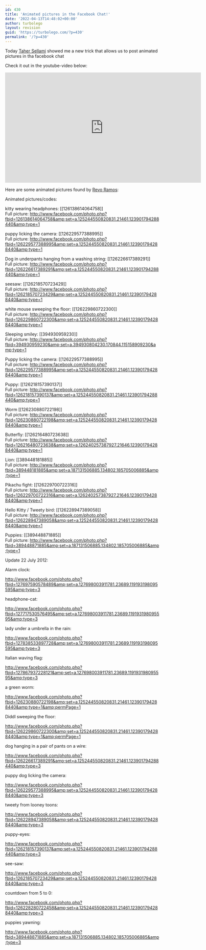 ```yaml
---
id: 430
title: 'Animated pictures in the Facebook Chat!'
date: '2022-04-13T14:48:02+00:00'
author: turbolego
layout: revision
guid: 'https://turbolego.com/?p=430'
permalink: '/?p=430'
---
```


Today [Taher Sellami](http://www.facebook.com/tunisien7 "http://www.facebook.com/tunisien7") showed me a new trick that allows us to post animated pictures in tha facebook chat![![](https://turbolego.com/wp-content/uploads/2012/05/Screen-Shot-2012-05-27-at-8.46.10-PM.png "Screen Shot 2012-05-27 at 8.46.10 PM")](https://turbolego.com/wp-content/uploads/2012/05/Screen-Shot-2012-05-27-at-8.46.10-PM.png)

Check it out in the youtube-video below:

<iframe allow="accelerometer; autoplay; clipboard-write; encrypted-media; gyroscope; picture-in-picture; web-share" allowfullscreen="" frameborder="0" height="360" loading="lazy" referrerpolicy="strict-origin-when-cross-origin" src="https://www.youtube.com/embed/AuHyraUXZe0?feature=oembed" title="Animated pictures in the facebook chat!" width="640"></iframe>

Here are some animated pictures found by [Revo Ramos](http://www.facebook.com/Tunaymakata04 "http://www.facebook.com/Tunaymakata04"):

Animated pictures/codes:

kitty wearing headphones: \[\[126138614064758\]\]  
Full picture: http://www.facebook.com/photo.php?fbid=126138614064758&amp;set=a.125244550820831.21461.123901794288440&amp;type=1

puppy licking the camera: \[\[126229577388995\]\]  
Full picture: http://www.facebook.com/photo.php?fbid=126229577388995&amp;set=a.125244550820831.21461.123901794288440&amp;type=1

Dog in underpants hanging from a washing string: \[\[126226617389291\]\]  
Full picture: http://www.facebook.com/photo.php?fbid=126226617389291&amp;set=a.125244550820831.21461.123901794288440&amp;type=1

seesaw: \[\[126218570723429\]\]  
Full picture: http://www.facebook.com/photo.php?fbid=126218570723429&amp;set=a.125244550820831.21461.123901794288440&amp;type=1

white mouse sweeping the floor: \[\[126229860722300\]\]  
Full picture: http://www.facebook.com/photo.php?fbid=126229860722300&amp;set=a.125244550820831.21461.123901794288440&amp;type=1

Sleeping smiley: \[\[394930959230\]\]  
Full picture: http://www.facebook.com/photo.php?fbid=394930959230&amp;set=a.394930804230.170844.115158909230&amp;type=1

Puppy licking the camera: \[\[126229577388995\]\]  
Full picture: http://www.facebook.com/photo.php?fbid=126229577388995&amp;set=a.125244550820831.21461.123901794288440&amp;type=1

Puppy: \[\[126218157390137\]\]  
Full picture: http://www.facebook.com/photo.php?fbid=126218157390137&amp;set=a.125244550820831.21461.123901794288440&amp;type=1

Worm \[\[126230880722198\]\]  
Full picture: http://www.facebook.com/photo.php?fbid=126230880722198&amp;set=a.125244550820831.21461.123901794288440&amp;type=1

Butterfly: \[\[126216480723638\]\]  
Full picture: http://www.facebook.com/photo.php?fbid=126216480723638&amp;set=a.126240257387927.21646.123901794288440&amp;type=1

Lion: \[\[389448181885\]\]  
Full picture: http://www.facebook.com/photo.php?fbid=389448181885&amp;set=a.187131506885.134802.185705006885&amp;type=1

Pikachu fight: \[\[126229700722316\]\]  
Full picture: http://www.facebook.com/photo.php?fbid=126229700722316&amp;set=a.126240257387927.21646.123901794288440&amp;type=1

Hello Kitty / Tweety bird: \[\[126228947389058\]\]  
Full picture: http://www.facebook.com/photo.php?fbid=126228947389058&amp;set=a.125244550820831.21461.123901794288440&amp;type=1

Puppies: \[\[389448871885\]\]  
Full picture: http://www.facebook.com/photo.php?fbid=389448871885&amp;set=a.187131506885.134802.185705006885&amp;type=1

Update 22 July 2012:

Alarm clock:

http://www.facebook.com/photo.php?fbid=127697590578489&amp;set=a.127698003911781.23689.119193198095595&amp;type=3

headphone-cat:

http://www.facebook.com/photo.php?fbid=127717530576495&amp;set=a.127698003911781.23689.119193198095595&amp;type=3

lady under a umbrella in the rain:

http://www.facebook.com/photo.php?fbid=127838533897728&amp;set=a.127698003911781.23689.119193198095595&amp;type=3

Italian waving flag:

http://www.facebook.com/photo.php?fbid=127867937228121&amp;set=a.127698003911781.23689.119193198095595&amp;type=3

a green worm:

http://www.facebook.com/photo.php?fbid=126230880722198&amp;set=a.125244550820831.21461.123901794288440&amp;type=1&amp;permPage=1

Diddl sweeping the floor:

http://www.facebook.com/photo.php?fbid=126229860722300&amp;set=a.125244550820831.21461.123901794288440&amp;type=1&amp;permPage=1

dog hanging in a pair of pants on a wire:

http://www.facebook.com/photo.php?fbid=126226617389291&amp;set=a.125244550820831.21461.123901794288440&amp;type=3

puppy dog licking the camera:

http://www.facebook.com/photo.php?fbid=126229577388995&amp;set=a.125244550820831.21461.123901794288440&amp;type=3

tweety from looney toons:

http://www.facebook.com/photo.php?fbid=126228947389058&amp;set=a.125244550820831.21461.123901794288440&amp;type=3

puppy-eyes:

http://www.facebook.com/photo.php?fbid=126218157390137&amp;set=a.125244550820831.21461.123901794288440&amp;type=3

see-saw:

http://www.facebook.com/photo.php?fbid=126218570723429&amp;set=a.125244550820831.21461.123901794288440&amp;type=3

countdown from 5 to 0:

http://www.facebook.com/photo.php?fbid=126228280722458&amp;set=a.125244550820831.21461.123901794288440&amp;type=3

puppies yawning:

http://www.facebook.com/photo.php?fbid=389448871885&amp;set=a.187131506885.134802.185705006885&amp;type=3